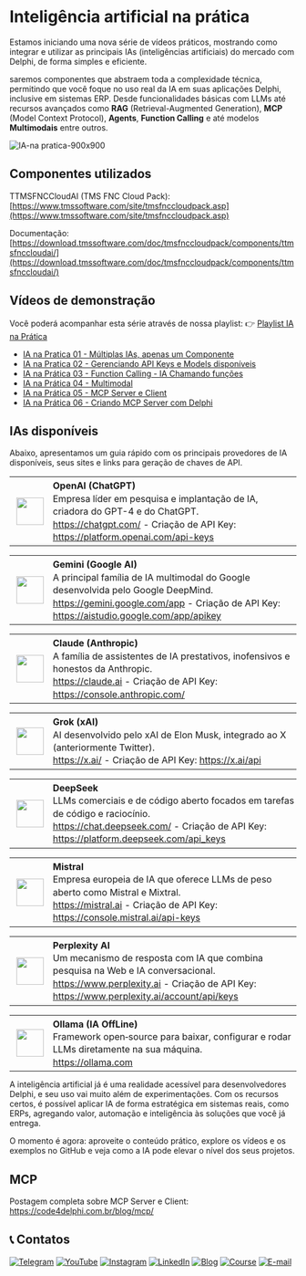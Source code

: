 # Inteligência artificial na prática

Estamos iniciando uma nova série de vídeos práticos, mostrando como integrar e utilizar as principais IAs (inteligências artificiais) do mercado com Delphi, de forma simples e eficiente.

saremos componentes que abstraem toda a complexidade técnica, permitindo que você foque no uso real da IA em suas aplicações Delphi, inclusive em sistemas ERP. Desde funcionalidades básicas com LLMs até recursos avançados como **RAG** (Retrieval-Augmented Generation), **MCP** (Model Context Protocol), **Agents**, **Function Calling** e até modelos **Multimodais** entre outros.

![IA-na pratica-900x900](https://github.com/user-attachments/assets/3b0dea30-0473-414c-a006-2983ac2093f2)

## Componentes utilizados
TTMSFNCCloudAI (TMS FNC Cloud Pack): [https://www.tmssoftware.com/site/tmsfnccloudpack.asp](https://www.tmssoftware.com/site/tmsfnccloudpack.asp)

Documentação: [https://download.tmssoftware.com/doc/tmsfnccloudpack/components/ttmsfnccloudai/](https://download.tmssoftware.com/doc/tmsfnccloudpack/components/ttmsfnccloudai/)

## Vídeos de demonstração
Você poderá acompanhar esta série através de nossa playlist:
👉 [Playlist IA na Prática](https://www.youtube.com/playlist?list=PLLHSz4dOnnN237tIxJI10E5cy1dgXJxgP)
- [IA na Pratica 01 - Múltiplas IAs, apenas um Componente](https://www.youtube.com/watch?v=dN0pgO141OY&list=PLLHSz4dOnnN237tIxJI10E5cy1dgXJxgP)
- [IA na Pratica 02 - Gerenciando API Keys e Models disponíveis](https://www.youtube.com/watch?v=UFZVhgtkcBM&list=PLLHSz4dOnnN237tIxJI10E5cy1dgXJxgP)
- [IA na Prática 03 - Function Calling - IA Chamando funções](https://www.youtube.com/watch?v=LZVjg2NTlJE&list=PLLHSz4dOnnN237tIxJI10E5cy1dgXJxgP)
- [IA na Prática 04 - Multimodal](https://www.youtube.com/watch?v=l21c8a3GwiA&list=PLLHSz4dOnnN237tIxJI10E5cy1dgXJxgP)
- [IA na Prática 05 - MCP Server e Client](https://www.youtube.com/watch?v=G7H9_hGQ3Q8&list=PLLHSz4dOnnN237tIxJI10E5cy1dgXJxgP)
- [IA na Prática 06 - Criando MCP Server com Delphi](https://www.youtube.com/watch?v=fS77DYcTerg&list=PLLHSz4dOnnN237tIxJI10E5cy1dgXJxgP)


## IAs disponíveis
Abaixo, apresentamos um guia rápido com os principais provedores de IA disponíveis, seus sites e links para geração de chaves de API.

<table style="margin-bottom: 10px; width: 100%;">
  <tr>
    <td style="width: 64px; text-align: center; vertical-align: middle; padding: 4px;">
      <img src="https://code4delphi.com.br/img/LLMs-Logos/128x128/openai-128x128.png" width="48">
    </td>
    <td style="width: calc(100% - 64px); vertical-align: top; text-align: left; padding: 4px; line-height: 1.4;">
      <strong>OpenAI (ChatGPT)</strong><br>
      Empresa líder em pesquisa e implantação de IA, criadora do GPT-4 e do ChatGPT.<br>
      <a href="https://chatgpt.com/" target="_blank">https://chatgpt.com/</a> - Criação de API Key: <a href="https://platform.openai.com/api-keys" target="_blank">https://platform.openai.com/api-keys</a>
    </td>
  </tr>
</table>

<table style="margin-bottom: 10px; width: 100%;">
  <tr>
    <td style="width: 64px; text-align: center; vertical-align: middle; padding: 4px;">
      <img src="https://code4delphi.com.br/img/LLMs-Logos/128x128/gemini-128x128.png" width="48">
    </td>
    <td style="width: calc(100% - 64px); vertical-align: top; text-align: left; padding: 4px; line-height: 1.4;">
      <strong>Gemini (Google AI)</strong><br>
      A principal família de IA multimodal do Google desenvolvida pelo Google DeepMind.<br>
      <a href="https://gemini.google.com/app" target="_blank">https://gemini.google.com/app</a> - Criação de API Key: <a href="https://aistudio.google.com/app/apikey" target="_blank">https://aistudio.google.com/app/apikey</a>
    </td>
  </tr>
</table>

<table style="margin-bottom: 10px; width: 100%;">
  <tr>
    <td style="width: 64px; text-align: center; vertical-align: middle; padding: 4px;">
      <img src="https://code4delphi.com.br/img/LLMs-Logos/128x128/claude-128x128.png" width="48">
    </td>
    <td style="width: calc(100% - 64px); vertical-align: top; text-align: left; padding: 4px; line-height: 1.4;">
      <strong>Claude (Anthropic)</strong><br>
      A família de assistentes de IA prestativos, inofensivos e honestos da Anthropic.<br>
      <a href="https://claude.ai" target="_blank">https://claude.ai</a> - Criação de API Key: <a href="https://console.anthropic.com/" target="_blank">https://console.anthropic.com/</a>
    </td>
  </tr>
</table>

<table style="margin-bottom: 10px; width: 100%;">
  <tr>
    <td style="width: 64px; text-align: center; vertical-align: middle; padding: 4px;">
      <img src="https://code4delphi.com.br/img/LLMs-Logos/128x128/grok-128x128.png" width="48">
    </td>
    <td style="width: calc(100% - 64px); vertical-align: top; text-align: left; padding: 4px; line-height: 1.4;">
      <strong>Grok (xAI)</strong><br>
      AI desenvolvido pelo xAI de Elon Musk, integrado ao X (anteriormente Twitter).<br>
      <a href="https://x.ai/" target="_blank">https://x.ai/</a> - Criação de API Key: <a href="https://x.ai/api" target="_blank">https://x.ai/api</a>
    </td>
  </tr>
</table>

<table style="margin-bottom: 10px; width: 100%;">
  <tr>
    <td style="width: 64px; text-align: center; vertical-align: middle; padding: 4px;">
      <img src="https://code4delphi.com.br/img/LLMs-Logos/128x128/deepseek-128x128.png" width="48">
    </td>
    <td style="width: calc(100% - 64px); vertical-align: top; text-align: left; padding: 4px; line-height: 1.4;">
      <strong>DeepSeek</strong><br>
      LLMs comerciais e de código aberto focados em tarefas de código e raciocínio.<br>
      <a href="https://chat.deepseek.com/" target="_blank">https://chat.deepseek.com/</a> - Criação de API Key: <a href="https://platform.deepseek.com/api_keys" target="_blank">https://platform.deepseek.com/api_keys</a>
    </td>
  </tr>
</table>

<table style="margin-bottom: 10px; width: 100%;">
  <tr>
    <td style="width: 64px; text-align: center; vertical-align: middle; padding: 4px;">
      <img src="https://code4delphi.com.br/img/LLMs-Logos/128x128/mistral-128x128.png" width="48">
    </td>
    <td style="width: calc(100% - 64px); vertical-align: top; text-align: left; padding: 4px; line-height: 1.4;">
      <strong>Mistral</strong><br>
      Empresa europeia de IA que oferece LLMs de peso aberto como Mistral e Mixtral.<br>
      <a href="https://mistral.ai" target="_blank">https://mistral.ai</a> - Criação de API Key: <a href="https://console.mistral.ai/api-keys" target="_blank">https://console.mistral.ai/api-keys</a>
    </td>
  </tr>
</table>

<table style="margin-bottom: 10px; width: 100%;">
  <tr>
    <td style="width: 64px; text-align: center; vertical-align: middle; padding: 4px;">
      <img src="https://code4delphi.com.br/img/LLMs-Logos/128x128/perplexity-128x128.png" width="48">
    </td>
    <td style="width: calc(100% - 64px); vertical-align: top; text-align: left; padding: 4px; line-height: 1.4;">
      <strong>Perplexity AI</strong><br>
      Um mecanismo de resposta com IA que combina pesquisa na Web e IA conversacional.<br>
      <a href="https://www.perplexity.ai" target="_blank">https://www.perplexity.ai</a> - Criação de API Key: <a href="https://www.perplexity.ai/account/api/keys" target="_blank">https://www.perplexity.ai/account/api/keys</a>
    </td>
  </tr>
</table>

<table style="margin-bottom: 10px; width: 100%;">
  <tr>
    <td style="width: 64px; text-align: center; vertical-align: middle; padding: 4px;">
      <img src="https://code4delphi.com.br/img/LLMs-Logos/128x128/ollama-128x128.png" width="48">
    </td>
    <td style="width: calc(100% - 64px); vertical-align: top; text-align: left; padding: 4px; line-height: 1.4;">
      <strong>Ollama (IA OffLine)</strong><br>
      Framework open‑source para baixar, configurar e rodar LLMs diretamente na sua máquina. <br>
      <a href="https://ollama.com" target="_blank">https://ollama.com</a>
      <!-- - Criação de API Key: <a href="https://ollama.com" target="_blank">https://ollama.com</a> -->
    </td>
  </tr>
</table>

A inteligência artificial já é uma realidade acessível para desenvolvedores Delphi, e seu uso vai muito além de experimentações. Com os recursos certos, é possível aplicar IA de forma estratégica em sistemas reais, como ERPs, agregando valor, automação e inteligência às soluções que você já entrega.

O momento é agora: aproveite o conteúdo prático, explore os vídeos e os exemplos no GitHub e veja como a IA pode elevar o nível dos seus projetos.

## MCP
Postagem completa sobre MCP Server e Client: https://code4delphi.com.br/blog/mcp/

## 📞 Contatos
[![Telegram](https://img.shields.io/badge/Telegram-Join-blue?logo=telegram)](https://t.me/Code4Delphi)
[![YouTube](https://img.shields.io/badge/YouTube-Join-red?logo=youtube&logoColor=red)](https://www.youtube.com/@code4delphi)
[![Instagram](https://img.shields.io/badge/Intagram-Follow-red?logo=instagram&logoColor=pink)](https://www.instagram.com/code4delphi/)
[![LinkedIn](https://img.shields.io/badge/LinkedIn-Connect-blue)](https://www.linkedin.com/in/cesar-cardoso-dev)
[![Blog](https://img.shields.io/badge/Blog-Code4Delphi-F00?logo=delphi)](https://code4delphi.com.br/blog/)
[![Course](https://img.shields.io/badge/Course-Delphi-F00?logo=delphi)](https://go.hotmart.com/U81331747Y?dp=1)
[![E-mail](https://img.shields.io/badge/E--mail-Send-yellowgreen?logo=maildotru&logoColor=yellowgreen)](mailto:contato@code4delphi.com.br)

